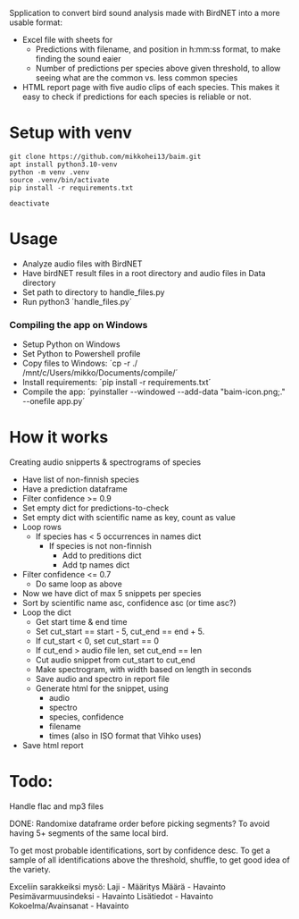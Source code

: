 

Spplication to convert bird sound analysis made with BirdNET into a more usable format:
* Excel file with sheets for
   * Predictions with filename, and position in h:mm:ss format, to make finding the sound eaier
   * Number of predictions per species above given threshold, to allow seeing what are the common vs. less common species
* HTML report page with five audio clips of each species. This makes it easy to check if predictions for each species is reliable or not.

# Setup with venv

    git clone https://github.com/mikkohei13/baim.git
    apt install python3.10-venv
    python -m venv .venv
    source .venv/bin/activate
    pip install -r requirements.txt

    deactivate

# Usage

- Analyze audio files with BirdNET
- Have birdNET result files in a root directory and audio files in Data directory 
- Set path to directory to handle_files.py
- Run python3 ´handle_files.py´


### Compiling the app on Windows

- Setup Python on Windows
- Set Python to Powershell profile
- Copy files to Windows: ´cp -r ./ /mnt/c/Users/mikko/Documents/compile/´
- Install requirements: ´pip install -r requirements.txt´
- Compile the app: ´pyinstaller --windowed --add-data "baim-icon.png;." --onefile app.py´


# How it works

Creating audio snipperts & spectrograms of species

- Have list of non-finnish species
- Have a prediction dataframe
- Filter confidence >= 0.9
- Set empty dict for predictions-to-check
- Set empty dict with scientific name as key, count as value
- Loop rows
    - If species has < 5 occurrences in names dict
        - If species is not non-finnish
            - Add to preditions dict
            - Add tp names dict
- Filter confidence <= 0.7
    - Do same loop as above
- Now we have dict of max 5 snippets per species
- Sort by scientific name asc, confidence asc (or time asc?)
- Loop the dict
    - Get start time & end time
    - Set cut_start == start - 5, cut_end == end + 5.
    - If cut_start < 0, set cut_start == 0
    - If cut_end > audio file len, set cut_end == len
    - Cut audio snippet from cut_start to cut_end
    - Make spectrogram, with width based on length in seconds
    - Save audio and spectro in report file
    - Generate html for the snippet, using
        - audio
        - spectro
        - species, confidence
        - filename
        - times (also in ISO format that Vihko uses)
- Save html report

# Todo:

Handle flac and mp3 files

DONE: Randomixe dataframe order before picking segments? To avoid having 5+ segments of the same local bird.

To get most probable identifications, sort by confidence desc.
To get a sample of all identifications above the threshold, shuffle, to get good idea of the variety.

Exceliin sarakkeiksi mysö:
Laji - Määritys	Määrä - Havainto	Pesimävarmuusindeksi - Havainto	Lisätiedot - Havainto	Kokoelma/Avainsanat - Havainto



